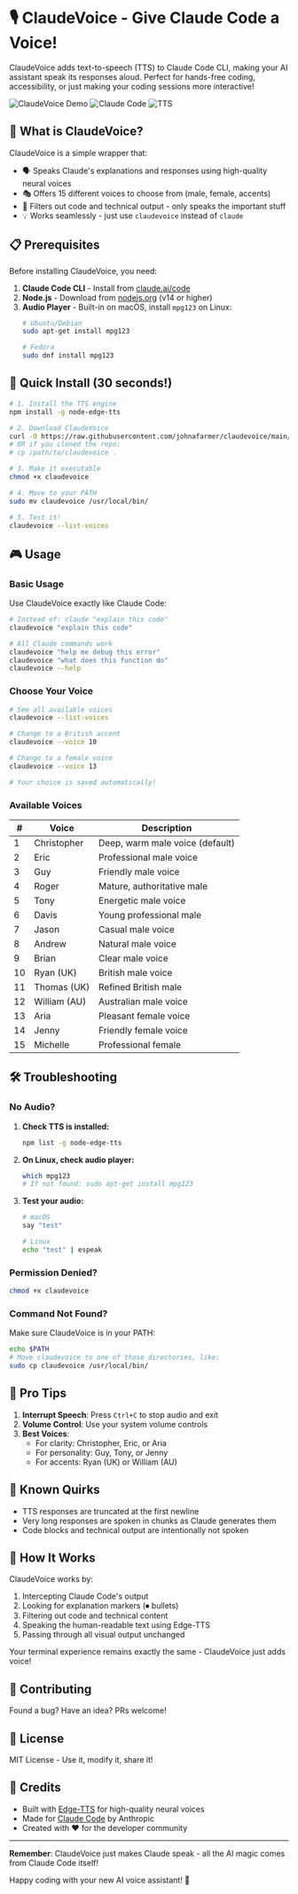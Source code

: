 # 🎙️ ClaudeVoice - Give Claude Code a Voice!

ClaudeVoice adds text-to-speech (TTS) to Claude Code CLI, making your AI assistant speak its responses aloud. Perfect for hands-free coding, accessibility, or just making your coding sessions more interactive!

![ClaudeVoice Demo](https://img.shields.io/badge/AI-Speaks-brightgreen)
![Claude Code](https://img.shields.io/badge/Claude-Code-blue)
![TTS](https://img.shields.io/badge/TTS-Enabled-orange)

## 🚀 What is ClaudeVoice?

ClaudeVoice is a simple wrapper that:
- 🗣️ Speaks Claude's explanations and responses using high-quality neural voices
- 🎭 Offers 15 different voices to choose from (male, female, accents)
- 🧹 Filters out code and technical output - only speaks the important stuff
- 💡 Works seamlessly - just use `claudevoice` instead of `claude`

## 📋 Prerequisites

Before installing ClaudeVoice, you need:

1. **Claude Code CLI** - Install from [claude.ai/code](https://claude.ai/code)
2. **Node.js** - Download from [nodejs.org](https://nodejs.org/) (v14 or higher)
3. **Audio Player** - Built-in on macOS, install `mpg123` on Linux:
   ```bash
   # Ubuntu/Debian
   sudo apt-get install mpg123
   
   # Fedora
   sudo dnf install mpg123
   ```

## 🎯 Quick Install (30 seconds!)

```bash
# 1. Install the TTS engine
npm install -g node-edge-tts

# 2. Download ClaudeVoice
curl -O https://raw.githubusercontent.com/johnafarmer/claudevoice/main/claudevoice
# OR if you cloned the repo:
# cp /path/to/claudevoice .

# 3. Make it executable
chmod +x claudevoice

# 4. Move to your PATH
sudo mv claudevoice /usr/local/bin/

# 5. Test it!
claudevoice --list-voices
```

## 🎮 Usage

### Basic Usage
Use ClaudeVoice exactly like Claude Code:

```bash
# Instead of: claude "explain this code"
claudevoice "explain this code"

# All Claude commands work
claudevoice "help me debug this error"
claudevoice "what does this function do"
claudevoice --help
```

### Choose Your Voice

```bash
# See all available voices
claudevoice --list-voices

# Change to a British accent
claudevoice --voice 10

# Change to a female voice
claudevoice --voice 13

# Your choice is saved automatically!
```

### Available Voices

| # | Voice | Description |
|---|-------|-------------|
| 1 | Christopher | Deep, warm male voice (default) |
| 2 | Eric | Professional male voice |
| 3 | Guy | Friendly male voice |
| 4 | Roger | Mature, authoritative male |
| 5 | Tony | Energetic male voice |
| 6 | Davis | Young professional male |
| 7 | Jason | Casual male voice |
| 8 | Andrew | Natural male voice |
| 9 | Brian | Clear male voice |
| 10 | Ryan (UK) | British male voice |
| 11 | Thomas (UK) | Refined British male |
| 12 | William (AU) | Australian male voice |
| 13 | Aria | Pleasant female voice |
| 14 | Jenny | Friendly female voice |
| 15 | Michelle | Professional female |

## 🛠️ Troubleshooting

### No Audio?

1. **Check TTS is installed:**
   ```bash
   npm list -g node-edge-tts
   ```

2. **On Linux, check audio player:**
   ```bash
   which mpg123
   # If not found: sudo apt-get install mpg123
   ```

3. **Test your audio:**
   ```bash
   # macOS
   say "test"
   
   # Linux
   echo "test" | espeak
   ```

### Permission Denied?

```bash
chmod +x claudevoice
```

### Command Not Found?

Make sure ClaudeVoice is in your PATH:
```bash
echo $PATH
# Move claudevoice to one of those directories, like:
sudo cp claudevoice /usr/local/bin/
```

## 🎯 Pro Tips

1. **Interrupt Speech**: Press `Ctrl+C` to stop audio and exit
2. **Volume Control**: Use your system volume controls
3. **Best Voices**: 
   - For clarity: Christopher, Eric, or Aria
   - For personality: Guy, Tony, or Jenny
   - For accents: Ryan (UK) or William (AU)

## 🐛 Known Quirks

- TTS responses are truncated at the first newline
- Very long responses are spoken in chunks as Claude generates them
- Code blocks and technical output are intentionally not spoken

## 📝 How It Works

ClaudeVoice works by:
1. Intercepting Claude Code's output
2. Looking for explanation markers (⏺ bullets)
3. Filtering out code and technical content
4. Speaking the human-readable text using Edge-TTS
5. Passing through all visual output unchanged

Your terminal experience remains exactly the same - ClaudeVoice just adds voice!

## 🤝 Contributing

Found a bug? Have an idea? PRs welcome!

## 📄 License

MIT License - Use it, modify it, share it!

## 🙏 Credits

- Built with [Edge-TTS](https://github.com/rany2/edge-tts) for high-quality neural voices
- Made for [Claude Code](https://claude.ai/code) by Anthropic
- Created with ❤️ for the developer community

---

**Remember**: ClaudeVoice just makes Claude speak - all the AI magic comes from Claude Code itself!

Happy coding with your new AI voice assistant! 🎉